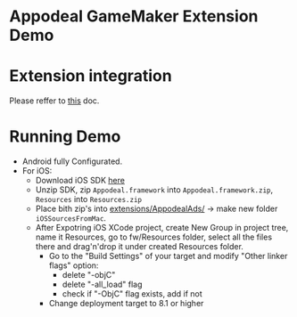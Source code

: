 # Appodeal GameMaker Extension Demo

# Extension integration

Please reffer to [this](https://github.com/appodeal/appodeal-gamemaker-plugin) doc.

# Running Demo

+ Android fully Configurated.
+ For iOS:
  * Download iOS SDK [here](https://www.appodeal.com/sdk)
  * Unzip SDK, zip `Appodeal.framework` into `Appodeal.framework.zip`, `Resources` into `Resources.zip`
  * Place bith zip's into [extensions/AppodealAds/](/extensions/AppodealAds/) -> make new folder `iOSSourcesFromMac`.
  * After Expotring iOS XCode project, create New Group in project tree, name it Resources, go to fw/Resources folder, select all the files there and drag'n'drop it under created Resources folder.
    * Go to the "Build Settings" of your target and modify "Other linker flags" option:
      * delete "-objC"
      * delete "-all_load" flag
      * check if "-ObjC" flag exists, add if not
    * Change deployment target to 8.1 or higher
